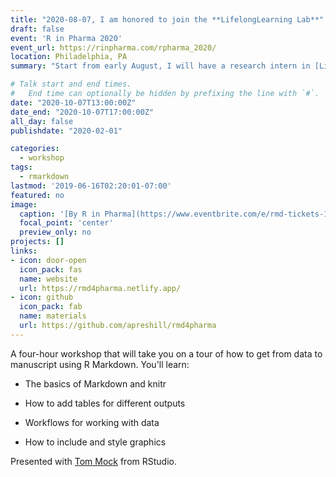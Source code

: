 ```yaml
---
title: "2020-08-07, I am honored to join the **LifelongLearning Lab**"
draft: false
event: 'R in Pharma 2020'
event_url: https://rinpharma.com/rpharma_2020/
location: Philadelphia, PA
summary: "Start from early August, I will have a research intern in [LifelongLearning Lab](https://web.eecs.umich.edu/~xwanghci/) supervised by [Prof. Xu Wang](https://web.eecs.umich.edu/~xwanghci/)"

# Talk start and end times.
#   End time can optionally be hidden by prefixing the line with `#`.
date: "2020-10-07T13:00:00Z"
date_end: "2020-10-07T17:00:00Z"
all_day: false
publishdate: "2020-02-01"

categories:
  - workshop
tags:
  - rmarkdown
lastmod: '2019-06-16T02:20:01-07:00'
featured: no
image:
  caption: '[By R in Pharma](https://www.eventbrite.com/e/rmd-tickets-122005813673)'
  focal_point: 'center'
  preview_only: no
projects: []
links:
- icon: door-open
  icon_pack: fas
  name: website
  url: https://rmd4pharma.netlify.app/
- icon: github
  icon_pack: fab
  name: materials
  url: https://github.com/apreshill/rmd4pharma
---
```


A four-hour workshop that will take you on a tour of how to get from data to manuscript using R Markdown. You'll learn:

+ The basics of Markdown and knitr

+ How to add tables for different outputs

+ Workflows for working with data

+ How to include and style graphics 

Presented with [Tom Mock](https://themockup.blog/) from RStudio.